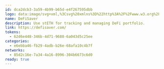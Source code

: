 ```yaml
---
id: dca2dcb3-3a59-4b99-b65d-e4f267595dbb
logo: data:image/svg+xml,%3Csvg%20xmlns%3D%22http%3A%2F%2Fwww.w3.org%2F2000%2Fsvg%22%20width%3D%2248%22%20height%3D%2248%22%20fill%3D%22none%22%3E%3Cpath%20fill%3D%22%230B1013%22%20d%3D%22M24%2048c13.255%200%2024-10.745%2024-24S37.255%200%2024%200%200%2010.745%200%2024s10.745%2024%2024%2024Z%22%2F%3E%3Cpath%20fill%3D%22%2337B06F%22%20d%3D%22M35.645%2015.329c-.347-.463-1.021-.485-1.43-.075l-4.544%204.543c-.346.346-.382.888-.154%201.321a6.19%206.19%200%200%201%200%205.764c-.228.433-.192.976.154%201.321l4.543%204.544c.41.41%201.084.387%201.431-.076a14.457%2014.457%200%200%200%200-17.342Zm-20.317-2.975c-.463.348-.484%201.022-.075%201.432l4.543%204.543c.346.346.888.382%201.321.154a6.19%206.19%200%200%201%205.765%200c.433.228.975.192%201.32-.154l4.544-4.543c.41-.41.388-1.084-.075-1.431a14.458%2014.458%200%200%200-17.343%200Zm12.875%2017.317c-.346-.346-.888-.382-1.321-.154a6.19%206.19%200%200%201-5.765%200c-.433-.228-.975-.192-1.32.154l-4.544%204.544c-.41.409-.388%201.083.075%201.43a14.458%2014.458%200%200%200%2017.343%200c.463-.347.484-1.021.075-1.43l-4.543-4.544Zm-9.72-8.553c.228-.433.192-.975-.154-1.321l-4.543-4.543c-.41-.41-1.084-.388-1.431.075a14.458%2014.458%200%200%200%200%2017.342c.347.463%201.021.485%201.43.076l4.544-4.544c.346-.345.382-.888.154-1.32a6.19%206.19%200%200%201%200-5.765Z%22%2F%3E%3C%2Fsvg%3E
name: DeFiSaver
description: Use stETH for tracking and managing DeFi portfolio.
link: https://defisaver.com/
tokens:
  - 62d6e448-346b-4d71-9688-6a043d5c25ee
categories:
  - e6ebba46-fb29-4adb-b26e-68afa10c4b7f
networks:
  - 85d2c16e-7a34-4a16-8996-304b6673c6d0
ready: true
---
```

